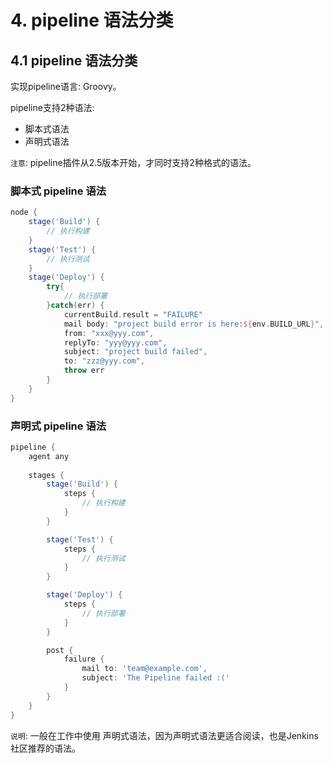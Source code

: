 # 4. pipeline 语法分类

## 4.1 pipeline 语法分类

实现pipeline语言: Groovy。

pipeline支持2种语法:
* 脚本式语法
* 声明式语法

`注意`: pipeline插件从2.5版本开始，才同时支持2种格式的语法。


### 脚本式 pipeline 语法

```groovy
node {
    stage('Build') {
        // 执行构建
    }
    stage('Test') {
        // 执行测试
    }
    stage('Deploy') {
        try{
            // 执行部署
        }catch(err) {
            currentBuild.result = "FAILURE"
            mail body: "project build error is here:${env.BUILD_URL}",
            from: "xxx@yyy.com",
            replyTo: "yyy@yyy.com",
            subject: "project build failed",
            to: "zzz@yyy.com",
            throw err 
        }
    }
}
```

### 声明式 pipeline 语法

```groovy
pipeline {
    agent any
    
    stages {
        stage('Build') {
            steps {
                // 执行构建
            }
        }

        stage('Test') {
            steps {
                // 执行测试
            }
        }

        stage('Deploy') {
            steps {
                // 执行部署
            }
        }

        post {
            failure {
                mail to: 'team@example.com',
                subject: 'The Pipeline failed :('
            }
        }
    }
}
```

`说明`: 一般在工作中使用 声明式语法，因为声明式语法更适合阅读，也是Jenkins社区推荐的语法。
